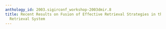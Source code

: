 ```yaml
---
anthology_id: 2003.sigirconf_workshop-2003dmir.8
title: Recent Results on Fusion of Effective Retrieval Strategies in the Same Information
  Retrieval System
---
```


